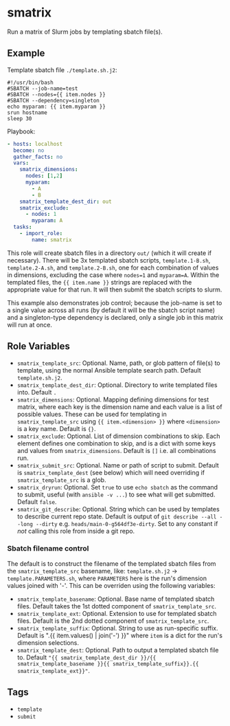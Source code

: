 # smatrix

Run a matrix of Slurm jobs by templating sbatch file(s).

## Example

Template sbatch file `./template.sh.j2`:

```shell
#!/usr/bin/bash
#SBATCH --job-name=test
#SBATCH --nodes={{ item.nodes }}
#SBATCH --dependency=singleton
echo myparam: {{ item.myparam }}
srun hostname
sleep 30
```

Playbook:
```yaml
- hosts: localhost
  become: no
  gather_facts: no
  vars:
    smatrix_dimensions:
      nodes: [1,2]
      myparam:
        - A
        - B
    smatrix_template_dest_dir: out
    smatrix_exclude:
      - nodes: 1
        myparam: A
  tasks:
    - import_role:
        name: smatrix
```

This role will create sbatch files in a directory `out/` (which it will create if necessary). There will be 3x templated sbatch scripts, `template.1-B.sh`, `template.2-A.sh`, and `template.2-B.sh`, one for each combination of values in dimensions, excluding the case where `nodes=1` and `myparam=A`. Within the templated files, the `{{ item.name }}` strings are replaced with the appropriate value for that run. It will then submit the sbatch scripts to slurm.

This example also demonstrates job control; because the job-name is set to a single value across all runs (by default it will be the sbatch script name) and a singleton-type dependency is declared, only a single job in this matrix will run at once.

## Role Variables

- `smatrix_template_src`: Optional. Name, path, or glob pattern of file(s) to template, using the normal Ansible template search path. Default `template.sh.j2`.
- `smatrix_template_dest_dir`: Optional. Directory to write templated files into. Default `.`
- `smatrix_dimensions`: Optional. Mapping defining dimensions for test matrix, where each key is the dimension name and each value is a list of possible values. These can be used for templating in `smatrix_template_src` using `{{ item.<dimension> }}` where `<dimension>` is a key name. Default is `{}`.
- `smatrix_exclude`: Optional. List of dimension combinations to skip. Each element defines one combination to skip, and is a dict with some keys and values from `smatrix_dimensions`. Default is `[]` i.e. all combinations run.
- `smatrix_submit_src`: Optional. Name or path of script to submit. Default is `smatrix_template_dest` (see below) which will need overriding if `smatrix_template_src` is a glob.
- `smatrix_dryrun`: Optional. Set `true` to use `echo sbatch` as the command to submit, useful (with `ansible -v ...`) to see what will get submitted. Default `false`.
- `smatrix_git_describe`: Optional. String which can be used by templates to describe current repo state. Default is output of `git describe --all --long --dirty` e.g. `heads/main-0-g564df3e-dirty`. Set to any constant if *not* calling this role from inside a git repo.

### Sbatch filename control
The default is to construct the filename of the templated sbatch files from the `smatrix_template_src` basename, like: `template.sh.j2` -> `template.PARAMETERS.sh`, where `PARAMETERS` here is the run's dimension values joined with '-'. This can be overriden using the following variables:
- `smatrix_template_basename`: Optional. Base name of templated sbatch files. Default takes the 1st dotted component of `smatrix_template_src`.
- `smatrix_template_ext`: Optional. Extension to use for templated sbatch files. Default is the 2nd dotted component of `smatrix_template_src`.
- `smatrix_template_suffix`: Optional. String to use as run-specific suffix. Default is ".{{ item.values() | join('-') }}" where `item` is a dict for the run's dimension selections.
- `smatrix_template_dest`: Optional. Path to output a templated sbatch file to. Default `"{{ smatrix_template_dest_dir }}/{{ smatrix_template_basename }}{{ smatrix_template_suffix}}.{{ smatrix_template_ext}}"`.

## Tags
- `template`
- `submit`
